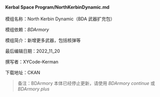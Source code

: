 #### Kerbal Space Program/NorthKerbinDynamic.md

模组名称：North Kerbin Dynamic（BDA 武器扩充包）

模组依赖：*BDArmory*

模组简介：新增更多武器，包括核弹等

最后编辑日期：2022_11_20

撰写者：XYCode-Kerman

下载地址：CKAN



> 备注：BDArmory 本体已经停止更新，请使用 *BDArmory continue*  或 *BDArmory plus*